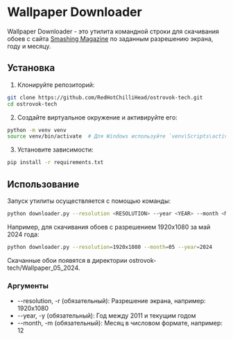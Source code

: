 # Wallpaper Downloader

Wallpaper Downloader - это утилита командной строки для скачивания обоев с сайта [Smashing Magazine](https://www.smashingmagazine.com/) по заданным разрешению экрана, году и месяцу.

## Установка

1. Клонируйте репозиторий:

```sh
git clone https://github.com/RedHotChilliHead/ostrovok-tech.git
cd ostrovok-tech
```
2. Создайте виртуальное окружение и активируйте его:
```sh
python -m venv venv
source venv/bin/activate  # Для Windows используйте `venv\Scripts\activate`
```
3. Установите зависимости:
```sh
pip install -r requirements.txt
```
## Использование
Запуск утилиты осуществляется с помощью команды:
```sh
python downloader.py --resolution <RESOLUTION> --year <YEAR> --month <MONTH>
```

Например, для скачивания обоев с разрешением 1920x1080 за май 2024 года:
```sh
python downloader.py --resolution=1920x1080 --month=05 --year=2024
```

Скачанные обои появятся в директории ostrovok-tech/Wallpaper_05_2024.
### Аргументы
- --resolution, -r (обязательный): Разрешение экрана, например: 1920x1080
- --year, -y (обязательный): Год между 2011 и текущим годом
- --month, -m (обязательный): Месяц в числовом формате, например: 12
